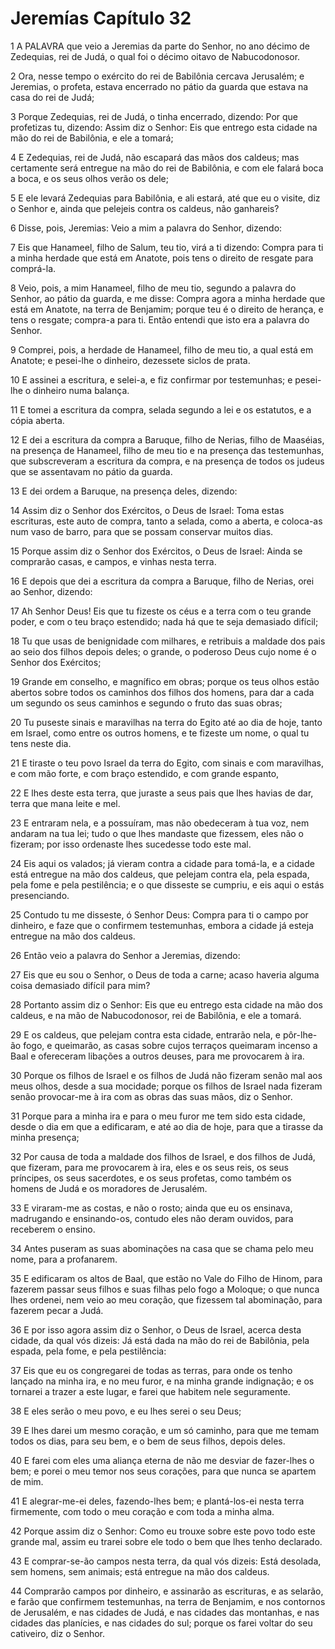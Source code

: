 # Jeremías Capítulo 32

1	A PALAVRA que veio a Jeremias da parte do Senhor, no ano décimo de Zedequias, rei de Judá, o qual foi o décimo oitavo de Nabucodonosor.

2	Ora, nesse tempo o exército do rei de Babilônia cercava Jerusalém; e Jeremias, o profeta, estava encerrado no pátio da guarda que estava na casa do rei de Judá;

3	Porque Zedequias, rei de Judá, o tinha encerrado, dizendo: Por que profetizas tu, dizendo: Assim diz o Senhor: Eis que entrego esta cidade na mão do rei de Babilônia, e ele a tomará;

4	E Zedequias, rei de Judá, não escapará das mãos dos caldeus; mas certamente será entregue na mão do rei de Babilônia, e com ele falará boca a boca, e os seus olhos verão os dele;

5	E ele levará Zedequias para Babilônia, e ali estará, até que eu o visite, diz o Senhor e, ainda que pelejeis contra os caldeus, não ganhareis?

6	Disse, pois, Jeremias: Veio a mim a palavra do Senhor, dizendo:

7	Eis que Hanameel, filho de Salum, teu tio, virá a ti dizendo: Compra para ti a minha herdade que está em Anatote, pois tens o direito de resgate para comprá-la.

8	Veio, pois, a mim Hanameel, filho de meu tio, segundo a palavra do Senhor, ao pátio da guarda, e me disse: Compra agora a minha herdade que está em Anatote, na terra de Benjamim; porque teu é o direito de herança, e tens o resgate; compra-a para ti. Então entendi que isto era a palavra do Senhor.

9	Comprei, pois, a herdade de Hanameel, filho de meu tio, a qual está em Anatote; e pesei-lhe o dinheiro, dezessete siclos de prata.

10	E assinei a escritura, e selei-a, e fiz confirmar por testemunhas; e pesei-lhe o dinheiro numa balança.

11	E tomei a escritura da compra, selada segundo a lei e os estatutos, e a cópia aberta.

12	E dei a escritura da compra a Baruque, filho de Nerias, filho de Maaséias, na presença de Hanameel, filho de meu tio e na presença das testemunhas, que subscreveram a escritura da compra, e na presença de todos os judeus que se assentavam no pátio da guarda.

13	E dei ordem a Baruque, na presença deles, dizendo:

14	Assim diz o Senhor dos Exércitos, o Deus de Israel: Toma estas escrituras, este auto de compra, tanto a selada, como a aberta, e coloca-as num vaso de barro, para que se possam conservar muitos dias.

15	Porque assim diz o Senhor dos Exércitos, o Deus de Israel: Ainda se comprarão casas, e campos, e vinhas nesta terra.

16	E depois que dei a escritura da compra a Baruque, filho de Nerias, orei ao Senhor, dizendo:

17	Ah Senhor Deus! Eis que tu fizeste os céus e a terra com o teu grande poder, e com o teu braço estendido; nada há que te seja demasiado difícil;

18	Tu que usas de benignidade com milhares, e retribuis a maldade dos pais ao seio dos filhos depois deles; o grande, o poderoso Deus cujo nome é o Senhor dos Exércitos;

19	Grande em conselho, e magnífico em obras; porque os teus olhos estão abertos sobre todos os caminhos dos filhos dos homens, para dar a cada um segundo os seus caminhos e segundo o fruto das suas obras;

20	Tu puseste sinais e maravilhas na terra do Egito até ao dia de hoje, tanto em Israel, como entre os outros homens, e te fizeste um nome, o qual tu tens neste dia.

21	E tiraste o teu povo Israel da terra do Egito, com sinais e com maravilhas, e com mão forte, e com braço estendido, e com grande espanto,

22	E lhes deste esta terra, que juraste a seus pais que lhes havias de dar, terra que mana leite e mel.

23	E entraram nela, e a possuíram, mas não obedeceram à tua voz, nem andaram na tua lei; tudo o que lhes mandaste que fizessem, eles não o fizeram; por isso ordenaste lhes sucedesse todo este mal.

24	Eis aqui os valados; já vieram contra a cidade para tomá-la, e a cidade está entregue na mão dos caldeus, que pelejam contra ela, pela espada, pela fome e pela pestilência; e o que disseste se cumpriu, e eis aqui o estás presenciando.

25	Contudo tu me disseste, ó Senhor Deus: Compra para ti o campo por dinheiro, e faze que o confirmem testemunhas, embora a cidade já esteja entregue na mão dos caldeus.

26	Então veio a palavra do Senhor a Jeremias, dizendo:

27	Eis que eu sou o Senhor, o Deus de toda a carne; acaso haveria alguma coisa demasiado difícil para mim?

28	Portanto assim diz o Senhor: Eis que eu entrego esta cidade na mão dos caldeus, e na mão de Nabucodonosor, rei de Babilônia, e ele a tomará.

29	E os caldeus, que pelejam contra esta cidade, entrarão nela, e pôr-lhe-ão fogo, e queimarão, as casas sobre cujos terraços queimaram incenso a Baal e ofereceram libações a outros deuses, para me provocarem à ira.

30	Porque os filhos de Israel e os filhos de Judá não fizeram senão mal aos meus olhos, desde a sua mocidade; porque os filhos de Israel nada fizeram senão provocar-me à ira com as obras das suas mãos, diz o Senhor.

31	Porque para a minha ira e para o meu furor me tem sido esta cidade, desde o dia em que a edificaram, e até ao dia de hoje, para que a tirasse da minha presença;

32	Por causa de toda a maldade dos filhos de Israel, e dos filhos de Judá, que fizeram, para me provocarem à ira, eles e os seus reis, os seus príncipes, os seus sacerdotes, e os seus profetas, como também os homens de Judá e os moradores de Jerusalém.

33	E viraram-me as costas, e não o rosto; ainda que eu os ensinava, madrugando e ensinando-os, contudo eles não deram ouvidos, para receberem o ensino.

34	Antes puseram as suas abominações na casa que se chama pelo meu nome, para a profanarem.

35	E edificaram os altos de Baal, que estão no Vale do Filho de Hinom, para fazerem passar seus filhos e suas filhas pelo fogo a Moloque; o que nunca lhes ordenei, nem veio ao meu coração, que fizessem tal abominação, para fazerem pecar a Judá.

36	E por isso agora assim diz o Senhor, o Deus de Israel, acerca desta cidade, da qual vós dizeis: Já está dada na mão do rei de Babilônia, pela espada, pela fome, e pela pestilência:

37	Eis que eu os congregarei de todas as terras, para onde os tenho lançado na minha ira, e no meu furor, e na minha grande indignação; e os tornarei a trazer a este lugar, e farei que habitem nele seguramente.

38	E eles serão o meu povo, e eu lhes serei o seu Deus;

39	E lhes darei um mesmo coração, e um só caminho, para que me temam todos os dias, para seu bem, e o bem de seus filhos, depois deles.

40	E farei com eles uma aliança eterna de não me desviar de fazer-lhes o bem; e porei o meu temor nos seus corações, para que nunca se apartem de mim.

41	E alegrar-me-ei deles, fazendo-lhes bem; e plantá-los-ei nesta terra firmemente, com todo o meu coração e com toda a minha alma.

42	Porque assim diz o Senhor: Como eu trouxe sobre este povo todo este grande mal, assim eu trarei sobre ele todo o bem que lhes tenho declarado.

43	E comprar-se-ão campos nesta terra, da qual vós dizeis: Está desolada, sem homens, sem animais; está entregue na mão dos caldeus.

44	Comprarão campos por dinheiro, e assinarão as escrituras, e as selarão, e farão que confirmem testemunhas, na terra de Benjamim, e nos contornos de Jerusalém, e nas cidades de Judá, e nas cidades das montanhas, e nas cidades das planícies, e nas cidades do sul; porque os farei voltar do seu cativeiro, diz o Senhor.

